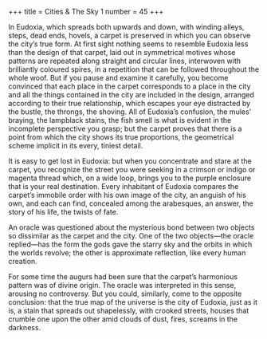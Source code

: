 +++
title = Cities & The Sky 1
number = 45
+++

In Eudoxia, which spreads both upwards and down, with winding alleys, steps, dead ends, hovels, a carpet is preserved in which you can observe the city’s true form. At first sight nothing seems to resemble Eudoxia less than the design of that carpet, laid out in symmetrical motives whose patterns are repeated along straight and circular lines, interwoven with brilliantly coloured spires, in a repetition that can be followed throughout the whole woof. But if you pause and examine it carefully, you become convinced that each place in the carpet corresponds to a place in the city and all the things contained in the city are included in the design, arranged according to their true relationship, which escapes your eye distracted by the bustle, the throngs, the shoving. All of Eudoxia’s confusion, the mules’ braying, the lampblack stains, the fish smell is what is evident in the incomplete perspective you grasp; but the carpet proves that there is a point from which the city shows its true proportions, the geometrical scheme implicit in its every, tiniest detail.

It is easy to get lost in Eudoxia: but when you concentrate and stare at the carpet, you recognize the street you were seeking in a crimson or indigo or magenta thread which, on a wide loop, brings you to the purple enclosure that is your real destination. Every inhabitant of Eudoxia compares the carpet’s immobile order with his own image of the city, an anguish of his own, and each can find, concealed among the arabesques, an answer, the story of his life, the twists of fate.

An oracle was questioned about the mysterious bond between two objects so dissimilar as the carpet and the city. One of the two objects—the oracle replied—has the form the gods gave the starry sky and the orbits in which the worlds revolve; the other is approximate reflection, like every human creation.

For some time the augurs had been sure that the carpet’s harmonious pattern was of divine origin. The oracle was interpreted in this sense, arousing no controversy. But you could, similarly, come to the opposite conclusion: that the true map of the universe is the city of Eudoxia, just as it is, a stain that spreads out shapelessly, with crooked streets, houses that crumble one upon the other amid clouds of dust, fires, screams in the darkness.